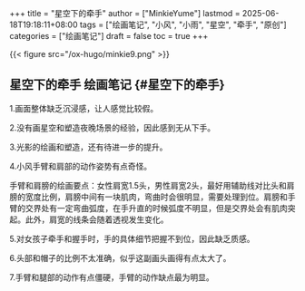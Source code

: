 +++
title = "星空下的牵手"
author = ["MinkieYume"]
lastmod = 2025-06-18T19:18:11+08:00
tags = ["绘画笔记", "小风", "小雨", "星空", "牵手", "原创"]
categories = ["绘画笔记"]
draft = false
toc = true
+++

{{< figure src="/ox-hugo/minkie9.png" >}}


## 星空下的牵手 <span class="tag"><span class="____">绘画笔记</span></span> {#星空下的牵手}

1.画面整体缺乏沉浸感，让人感觉比较假。

2.没有画星空和塑造夜晚场景的经验，因此感到无从下手。

3.光影的绘画和塑造，还有待进一步的提升。

4.小风手臂和肩部的动作姿势有点奇怪。

手臂和肩膀的绘画要点：女性肩宽1.5头，男性肩宽2头，最好用辅助线对比头和肩膀的宽度比例，肩膀中间有一块肌肉，弯曲时会很明显，需要处理到位。肩膀和手臂的交界处有一定弯曲弧度，在手升直的时候弧度不明显，但是交界处会有肌肉突起。此外，肩宽的线条会随着透视发生变化。

5.对女孩子牵手和握手时，手的具体细节把握不到位，因此缺乏质感。

6.头部和帽子的比例不太准确，似乎这副画头画得有点太大了。

7.手臂和腿部的动作有点僵硬，手臂的动作缺点最为明显。
